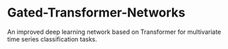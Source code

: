# Gated-Transformer-Networks
An improved deep learning network based on Transformer for multivariate time series classification tasks.
